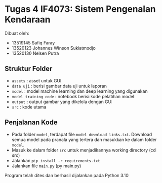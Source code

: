 # Tugas 4 IF4073: Sistem Pengenalan Kendaraan
Dibuat oleh: 
- 13519145 Safiq Faray
- 13520123 Johannes Winson Sukiatmodjo
- 13520130 Nelsen Putra

## Struktur Folder
- `assets` : asset untuk GUI
- `data uji` : berisi gambar data uji untuk laporan
- `model` : model machine learning dan deep learning yang digunakan
- `model training code` : notebook berisi kode pelatihan model
- `output` : output gambar yang dikelola dengan GUI
- `src` : kode utama

## Penjalanan Kode
- Pada folder `model`, terdapat file `model download links.txt`. Download semua model pada pranala yang tertera dan masukkan ke dalam folder `model`.
- Masuk ke dalam folder `src` untuk menjadikannya working directory (cd src)
- Jalankan `pip install -r requirements.txt`
- Jalankan file `main.py` (py main.py)

Program telah dites dan berhasil dijalankan pada Python 3.10
